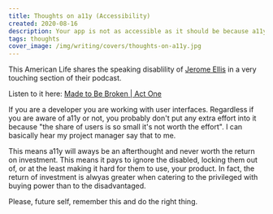 ```yaml
---
title: Thoughts on a11y (Accessibility)
created: 2020-08-16
description: Your app is not as accessible as it should be because a11y doesn't pay.
tags: thoughts
cover_image: /img/writing/covers/thoughts-on-a11y.jpg
---
```


This American Life shares the speaking disablility of [Jerome Ellis](http://www.jeromeellis.com/) in a very touching section of their podcast.

Listen to it here: [Made to Be Broken | Act One](https://www.thisamericanlife.org/713/made-to-be-broken/act-one-8)

If you are a developer you are working with user interfaces. Regardless if you are aware of a11y or not, you probably don't put any extra effort into it because "the share of users is so small it's not worth the effort". I can basically hear my project manager say that to me.

This means a11y will aways be an afterthought and never worth the return on investment. This means it pays to ignore the disabled, locking them out of, or at the least making it hard for them to use, your product. In fact, the return of investment is alwyas greater when catering to the privileged with buying power than to the disadvantaged.

Please, future self, remember this and do the right thing.

